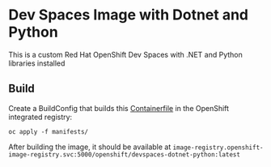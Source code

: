 # Dev Spaces Image with Dotnet and Python

This is a custom Red Hat OpenShift Dev Spaces with .NET and Python libraries installed

## Build

Create a BuildConfig that builds this [Containerfile](Containerfile) in the OpenShift integrated registry:
```
oc apply -f manifests/
```

After building the image, it should be available at `image-registry.openshift-image-registry.svc:5000/openshift/devspaces-dotnet-python:latest`

